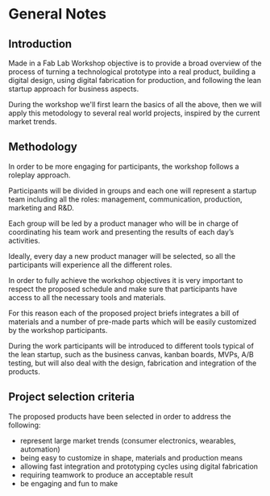 # General Notes

## Introduction

Made in a Fab Lab Workshop objective is to provide a broad overview of the process of turning a technological prototype into a real product, building a digital design, using digital fabrication for production, and following the lean startup approach for business aspects.

During the workshop we'll first learn the basics of all the above, then we will apply this metodology to several real world projects, inspired by the current market trends.

## Methodology

In order to be more engaging for  participants, the workshop follows a roleplay approach. 

Participants will be divided in groups and each one will represent a startup team including all the roles: management, communication, production, marketing and R&D.

Each group will be led by a product manager who will be in charge of coordinating his team work and presenting the results of each day’s activities.

Ideally, every day a new product manager will be selected, so all the participants will experience all the different roles.

In order to fully achieve the workshop objectives it is very important to respect the proposed schedule and make sure that participants have access to all the necessary tools and materials.

For this reason each of the proposed project briefs integrates a bill of materials and a number of pre-made parts which will be easily customized by the workshop participants.

During the work participants will be introduced to different tools typical of the lean startup, such as the business canvas, kanban boards, MVPs, A/B testing, but will also deal with the design, fabrication and integration of the products.


## Project selection criteria

The proposed products have been selected in order to address the following:

- represent large market trends (consumer electronics, wearables, automation)
- being easy to customize in shape, materials and production means
- allowing fast integration and prototyping cycles using digital fabrication
- requiring teamwork to produce an acceptable result
- be engaging and fun to make
